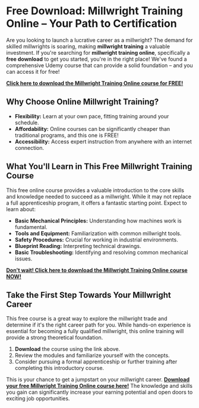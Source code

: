 # Free Download: Millwright Training Online – Your Path to Certification

Are you looking to launch a lucrative career as a millwright? The demand for skilled millwrights is soaring, making **millwright training** a valuable investment. If you're searching for **millwright training online**, specifically a **free download** to get you started, you're in the right place! We've found a comprehensive Udemy course that can provide a solid foundation – and you can access it for free!

[**Click here to download the Millwright Training Online course for FREE!**](https://udemywork.com/millwright-training-online)

## Why Choose Online Millwright Training?

*   **Flexibility:** Learn at your own pace, fitting training around your schedule.
*   **Affordability:** Online courses can be significantly cheaper than traditional programs, and this one is FREE!
*   **Accessibility:** Access expert instruction from anywhere with an internet connection.

## What You'll Learn in This Free Millwright Training Course

This free online course provides a valuable introduction to the core skills and knowledge needed to succeed as a millwright. While it may not replace a full apprenticeship program, it offers a fantastic starting point. Expect to learn about:

*   **Basic Mechanical Principles:** Understanding how machines work is fundamental.
*   **Tools and Equipment:** Familiarization with common millwright tools.
*   **Safety Procedures:** Crucial for working in industrial environments.
*   **Blueprint Reading:** Interpreting technical drawings.
*   **Basic Troubleshooting:** Identifying and resolving common mechanical issues.

[**Don't wait! Click here to download the Millwright Training Online course NOW!**](https://udemywork.com/millwright-training-online)

## Take the First Step Towards Your Millwright Career

This free course is a great way to explore the millwright trade and determine if it's the right career path for you. While hands-on experience is essential for becoming a fully qualified millwright, this online training will provide a strong theoretical foundation.

1.  **Download** the course using the link above.
2.  Review the modules and familiarize yourself with the concepts.
3.  Consider pursuing a formal apprenticeship or further training after completing this introductory course.

This is your chance to get a jumpstart on your millwright career. **[Download your free Millwright Training Online course here!](https://udemywork.com/millwright-training-online)** The knowledge and skills you gain can significantly increase your earning potential and open doors to exciting job opportunities.
